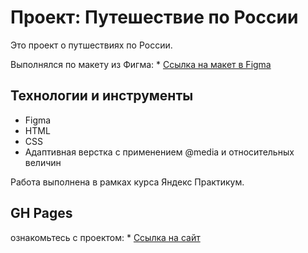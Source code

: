 # Проект: Путешествие по России

Это проект о путшествиях по России.

Выполнялся по макету из Фигма: * [Ссылка на макет в Figma](https://www.figma.com/file/5S2WSbEFL6awjVWJ0NWL8Q/Sprint-3_-Russia-_-desktop-mobile?node-id=28503%3A0)

## Технологии и инструменты
- Figma
- HTML
- CSS
- Адаптивная верстка с применением @media и относительных величин

Работа выполнена в рамках курса Яндекс Практикум.

## GH Pages
ознакомьтесь с проектом: * [Ссылка на сайт](https://vasilevstanislav.github.io/russian-travel/)
